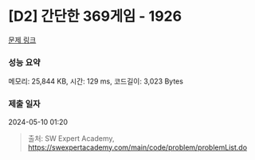 # [D2] 간단한 369게임 - 1926 

[문제 링크](https://swexpertacademy.com/main/code/problem/problemDetail.do?contestProbId=AV5PTeo6AHUDFAUq) 

### 성능 요약

메모리: 25,844 KB, 시간: 129 ms, 코드길이: 3,023 Bytes

### 제출 일자

2024-05-10 01:20



> 출처: SW Expert Academy, https://swexpertacademy.com/main/code/problem/problemList.do
